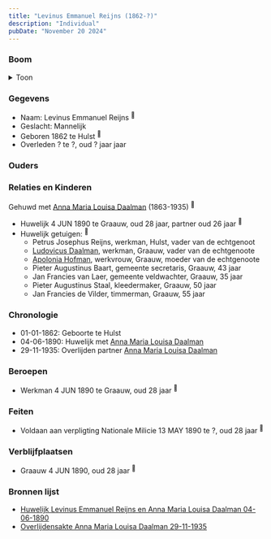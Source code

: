 ```yaml
---
title: "Levinus Emmanuel Reijns (1862-?)"
description: "Individual"
pubDate: "November 20 2024"
---
```


### Boom
<details><summary>Toon</summary>

![test](https://www.plantuml.com/plantuml/svg/XT9DJm8n40RWUt_5H0wUI1PM3102Y2wYGIH-NSdixWYLVf1ELq88_zq26-IajwPz-ywJfdtsw7oXbU2bD2jqg275R3btjZ3vhLNMWNTeE1oHyM8XSu9CkapHSKrwvJUWIQVa-BZ5dXnPlrcHE6lD53B3LW30mBgStDj2Paj3p9sEHccwNOZ5JeXBc1v6iH37AnTZ-fQcO4YqHbEGWXUINuOl01aUegWUD-5KKKdYOMCu27Esdv9KleDEEyLqCqkjzuhQNQWrh-imAXJximWl2wLcQF9PvYnpQeChP7lGsvDAnuqn24_e9CBO5f8HxX1LC9qazHP0PJX8uYJ-Gr2Fu3MPxY4nt3l4Ols_93HFdZ-WreeRC49qYdIGbR1EUqrvBiqy1A_WyNqIkblHGJMCegXPWugIyuNVa59s7MGxKRvRjLecHCd_tH1zCddu63y0)
</details>

### Gegevens
- Naam: Levinus Emmanuel Reijns <sup><a href="../s00396/" style="text-decoration:none" title="Huwelijk Levinus Emmanuel Reijns en Anna Maria Louisa Daalman 04-06-1890">:link:</a></sup>
- Geslacht: Mannelijk
- Geboren 1862 te Hulst <sup><a href="../s00396/" style="text-decoration:none" title="Huwelijk Levinus Emmanuel Reijns en Anna Maria Louisa Daalman 04-06-1890">:link:</a></sup>
- Overleden ? te ?, oud ? jaar jaar 

### Ouders

### Relaties en Kinderen

Gehuwd met [Anna Maria Louisa Daalman](../i00229/) (1863-1935) <sup><a href="../s00396/" style="text-decoration:none" title="Huwelijk Levinus Emmanuel Reijns en Anna Maria Louisa Daalman 04-06-1890">:link:</a></sup>
- Huwelijk 4 JUN 1890 te Graauw, oud 28 jaar, partner oud 26 jaar <sup><a href="../s00396/" style="text-decoration:none" title="Huwelijk Levinus Emmanuel Reijns en Anna Maria Louisa Daalman 04-06-1890">:link:</a></sup>
- Huwelijk getuigen:  <sup><a href="../s00396/" style="text-decoration:none" title="Huwelijk Levinus Emmanuel Reijns en Anna Maria Louisa Daalman 04-06-1890">:link:</a></sup>
  - Petrus Josephus Reijns, werkman, Hulst, vader van de echtgenoot
  - [Ludovicus Daalman](../i00029/), werkman, Graauw, vader van de echtgenoote
  - [Apolonia Hofman](../i00028/), werkvrouw, Graauw, moeder van de echtgenoote
  - Pieter Augustinus Baart, gemeente secretaris, Graauw, 43 jaar
  - Jan Francies van Laer, gemeente veldwachter, Graauw, 35 jaar
  - Pieter Augustinus Staal, kleedermaker, Graauw, 50 jaar
  - Jan Francies de Vilder, timmerman, Graauw, 55 jaar

### Chronologie
- 01-01-1862: Geboorte te Hulst
- 04-06-1890: Huwelijk met [Anna Maria Louisa Daalman](../i00229/)
- 29-11-1935: Overlijden partner [Anna Maria Louisa Daalman](../i00229/)

### Beroepen
- Werkman 4 JUN 1890 te Graauw, oud 28 jaar <sup><a href="../s00396/" style="text-decoration:none" title="Huwelijk Levinus Emmanuel Reijns en Anna Maria Louisa Daalman 04-06-1890">:link:</a></sup>

### Feiten
- Voldaan aan verpligting Nationale Milicie 13 MAY 1890 te ?, oud 28 jaar <sup><a href="../s00396/" style="text-decoration:none" title="Huwelijk Levinus Emmanuel Reijns en Anna Maria Louisa Daalman 04-06-1890">:link:</a></sup>

### Verblijfplaatsen
- Graauw  4 JUN 1890, oud 28 jaar  <sup><a href="../s00396/" style="text-decoration:none" title="Huwelijk Levinus Emmanuel Reijns en Anna Maria Louisa Daalman 04-06-1890">:link:</a></sup>

### Bronnen lijst
- [Huwelijk Levinus Emmanuel Reijns en Anna Maria Louisa Daalman 04-06-1890](../s00396/)
- [Overlijdensakte Anna Maria Louisa Daalman 29-11-1935](../s00408/)